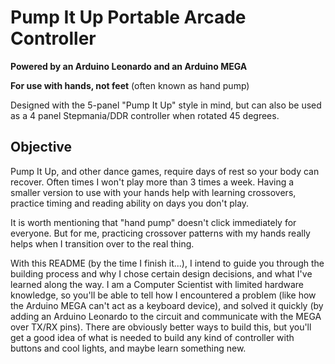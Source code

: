 # Pump It Up Portable Arcade Controller

**Powered by an Arduino Leonardo and an Arduino MEGA**

**For use with hands, not feet** (often known as hand pump)

Designed with the 5-panel "Pump It Up" style in mind, but can also be used as a 4 panel Stepmania/DDR controller when rotated 45 degrees.

## Objective

Pump It Up, and other dance games, require days of rest so your body can recover. Often times I won't play more than 3 times a week. Having a smaller version to use with your hands help with learning crossovers, practice timing and reading ability on days you don't play.

It is worth mentioning that "hand pump" doesn't click immediately for everyone. But for me, practicing crossover patterns with my hands really helps when I transition over to the real thing.

With this README (by the time I finish it...), I intend to guide you through the building process and why I chose certain design decisions, and what I've learned along the way. I am a Computer Scientist with limited hardware knowledge, so you'll be able to tell how I encountered a problem (like how the Arduino MEGA can't act as a keyboard device), and solved it quickly (by adding an Arduino Leonardo to the circuit and communicate with the MEGA over TX/RX pins). There are obviously better ways to build this, but you'll get a good idea of what is needed to build any kind of controller with buttons and cool lights, and maybe learn something new.
